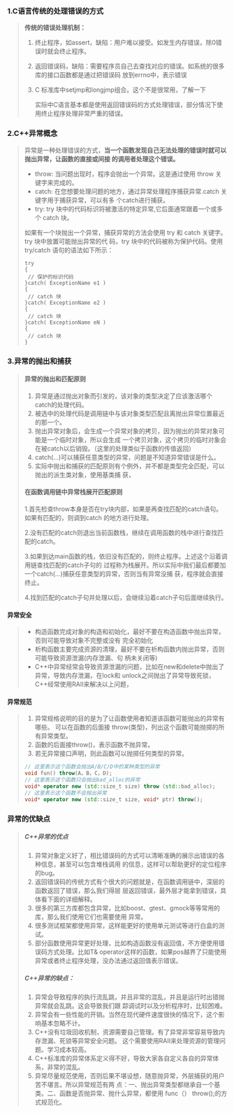 ### 1.C语言传统的处理错误的方式 

> **传统的错误处理机制：** 
>
> 1. 终止程序，如assert，缺陷：用户难以接受。如发生内存错误，除0错误时就会终止程序。
>
> 2. 返回错误码，缺陷：需要程序员自己去查找对应的错误。如系统的很多库的接口函数都是通过把错误码 放到errno中，表示错误 
>
> 3. C 标准库中setjmp和longjmp组合。这个不是很常用，了解一下 
>
>    实际中C语言基本都是使用返回错误码的方式处理错误，部分情况下使用终止程序处理非常严重的错误。 

### 2.C++异常概念

> 异常是一种处理错误的方式，**当一个函数发现自己无法处理的错误时就可以抛出异常，让函数的直接或间接 的调用者处理这个错误。** 
>
> - throw: 当问题出现时，程序会抛出一个异常。这是通过使用 throw 关键字来完成的。 
> - catch: 在您想要处理问题的地方，通过异常处理程序捕获异常.catch 关键字用于捕获异常，可以有多 个catch进行捕获。 
> - try: try 块中的代码标识将被激活的特定异常,它后面通常跟着一个或多个 catch 块。 
>
> 如果有一个块抛出一个异常，捕获异常的方法会使用 try 和 catch 关键字。try 块中放置可能抛出异常的代 码，try 块中的代码被称为保护代码。使用 try/catch 语句的语法如下所示： 
>
> ```cppp
> try
> {
>  // 保护的标识代码
> }catch( ExceptionName e1 )
> {
>  // catch 块
> }catch( ExceptionName e2 )
> {
>  // catch 块
> }catch( ExceptionName eN )
> {
>  // catch 块
> }
> ```

### 3.异常的抛出和捕获 

> #### 异常的抛出和匹配原则
>
>   1. 异常是通过抛出对象而引发的，该对象的类型决定了应该激活哪个catch的处理代码。
>   2. 被选中的处理代码是调用链中与该对象类型匹配且离抛出异常位置最近的那一个。 
>   3. 抛出异常对象后，会生成一个异常对象的拷贝，因为抛出的异常对象可能是一个临时对象，所以会生成 一个拷贝对象，这个拷贝的临时对象会在被catch以后销毁。（这里的处理类似于函数的传值返回）
>   4. catch(...)可以捕获任意类型的异常，问题是不知道异常错误是什么。
>   5. 实际中抛出和捕获的匹配原则有个例外，并不都是类型完全匹配，可以抛出的派生类对象，使用基类捕 获，
>
> #### 在函数调用链中异常栈展开匹配原则 
>
> 1.首先检查throw本身是否在try块内部，如果是再查找匹配的catch语句。如果有匹配的，则调到catch 的地方进行处理。 
>
> 2.没有匹配的catch则退出当前函数栈，继续在调用函数的栈中进行查找匹配的catch。 
>
> 3.如果到达main函数的栈，依旧没有匹配的，则终止程序。上述这个沿着调用链查找匹配的catch子句的 过程称为栈展开。所以实际中我们最后都要加一个catch(...)捕获任意类型的异常，否则当有异常没捕 获，程序就会直接终止。
>
> 4.找到匹配的catch子句并处理以后，会继续沿着catch子句后面继续执行。 

#### 异常安全 

> - 构造函数完成对象的构造和初始化，最好不要在构造函数中抛出异常，否则可能导致对象不完整或没有 完全初始化 
> - 析构函数主要完成资源的清理，最好不要在析构函数内抛出异常，否则可能导致资源泄漏(内存泄漏、句 柄未关闭等) 
> - C++中异常经常会导致资源泄漏的问题，比如在new和delete中抛出了异常，导致内存泄漏，在lock和 unlock之间抛出了异常导致死锁，C++经常使用RAII来解决以上问题，

#### 异常规范

> 1. 异常规格说明的目的是为了让函数使用者知道该函数可能抛出的异常有哪些。 可以在函数的后面接 throw(类型)，列出这个函数可能抛掷的所有异常类型。 
> 2. 函数的后面接throw()，表示函数不抛异常。 
> 3. 若无异常接口声明，则此函数可以抛掷任何类型的异常。 
>
> ```cpp
> // 这里表示这个函数会抛出A/B/C/D中的某种类型的异常
> void fun() throw(A，B，C，D);
> // 这里表示这个函数只会抛出bad_alloc的异常
> void* operator new (std::size_t size) throw (std::bad_alloc);
> // 这里表示这个函数不会抛出异常
> void* operator new (std::size_t size, void* ptr) throw();
> ```

### 异常的优缺点

> ##### **C++异常的优点**
>
> 1. 异常对象定义好了，相比错误码的方式可以清晰准确的展示出错误的各种信息，甚至可以包含堆栈调用 的信息，这样可以帮助更好的定位程序的bug。
> 2. 返回错误码的传统方式有个很大的问题就是，在函数调用链中，深层的函数返回了错误，那么我们得层 层返回错误，最外层才能拿到错误，具体看下面的详细解释。 
> 3. 很多的第三方库都包含异常，比如boost、gtest、gmock等等常用的库，那么我们使用它们也需要使用 异常。 
> 4. 很多测试框架都使用异常，这样能更好的使用单元测试等进行白盒的测试。 
> 5. 部分函数使用异常更好处理，比如构造函数没有返回值，不方便使用错误码方式处理。比如T& operator这样的函数，如果pos越界了只能使用异常或者终止程序处理，没办法通过返回值表示错误。 
>
> ##### C++异常的缺点： 
>
> 1. 异常会导致程序的执行流乱跳，并且非常的混乱，并且是运行时出错抛异常就会乱跳。这会导致我们跟 踪调试时以及分析程序时，比较困难。
> 2. 异常会有一些性能的开销。当然在现代硬件速度很快的情况下，这个影响基本忽略不计。 
> 3. C++没有垃圾回收机制，资源需要自己管理。有了异常非常容易导致内存泄漏、死锁等异常安全问题。 这个需要使用RAII来处理资源的管理问题。学习成本较高。
> 4. C++标准库的异常体系定义得不好，导致大家各自定义各自的异常体系，非常的混乱。 
> 5. 异常尽量规范使用，否则后果不堪设想，随意抛异常，外层捕获的用户苦不堪言。所以异常规范有两 点：一、抛出异常类型都继承自一个基类。二、函数是否抛异常、抛什么异常，都使用 func（） throw();的方式规范化。 